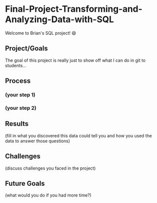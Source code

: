 # Final-Project-Transforming-and-Analyzing-Data-with-SQL

Welcome to Brian's SQL project! :smile:

## Project/Goals
The goal of this project is really just to show off what I can do in git to students...

## Process
### (your step 1)
### (your step 2)

## Results
(fill in what you discovered this data could tell you and how you used the data to answer those questions)

## Challenges 
(discuss challenges you faced in the project)

## Future Goals
(what would you do if you had more time?)
